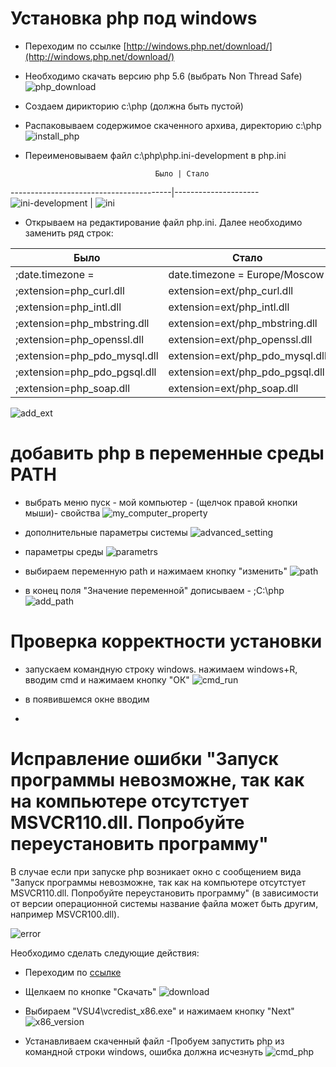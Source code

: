 # Установка php под windows

- Переходим по ссылке [http://windows.php.net/download/](http://windows.php.net/download/)
- Необходимо скачать версию php 5.6 (выбрать Non Thread Safe)
![php_download](php_download.jpg)
- Создаем дирикторию c:\php (должна быть пустой)
- Распаковываем содержимое скаченного архива, директорию c:\php
![install_php](install_php.jpg)
- Переименовываем файл c:\php\php.ini-development в php.ini

                                   Было | Стало  
----------------------------------------|---------------------
![ini-development](ini_development.jpg) | ![ini](ini.jpg)

- Открываем на редактирование файл php.ini. Далее необходимо заменить ряд  строк:

Было                        |Стало
----------------------------|------------------------------
;date.timezone =            | date.timezone = Europe/Moscow
;extension=php_curl.dll     | extension=ext/php_curl.dll
;extension=php_intl.dll     | extension=ext/php_intl.dll
;extension=php_mbstring.dll | extension=ext/php_mbstring.dll
;extension=php_openssl.dll  | extension=ext/php_openssl.dll
;extension=php_pdo_mysql.dll| extension=ext/php_pdo_mysql.dll
;extension=php_pdo_pgsql.dll| extension=ext/php_pdo_pgsql.dll
;extension=php_soap.dll     | extension=ext/php_soap.dll

![add_ext](add_ext.jpg)

# добавить php в переменные среды PATH

- выбрать меню пуск - мой компьютер - (щелчок правой кнопки мыши)- свойства
![ 	my_computer_property]( 	my_computer_property.jpg )

- дополнительные параметры системы
![advanced_setting](advanced_setting.jpg) 

- параметры среды 
![parametrs](parametrs.jpg)  

- выбираем переменную  path и нажимаем кнопку "изменить"
![path](path.jpg)   

- в конец поля "Значение переменной" дописываем - ;C:\php\
![add_path](add_path.jpg)   

# Проверка корректности установки 

- запускаем командную строку windows. нажимаем windows+R, вводим cmd и нажимаем кнопку "ОК"
![cmd_run](cmd_run.jpg)   

-  в  появившемся окне вводим 
-  

# Исправление ошибки "Запуск программы невозможне, так как на компьютере отсутстует MSVCR110.dll. Попробуйте переустановить программу"

В случае если при запуске php возникает окно с сообщением вида "Запуск программы невозможне, так как на компьютере отсутстует MSVCR110.dll. Попробуйте переустановить программу" (в зависимости от версии операционной системы название файла может быть другим, например MSVCR100.dll).

![error](error.jpg)   

Необходимо сделать следующие действия:

- Переходим по [ссылке](https://www.microsoft.com/ru-ru/download/details.aspx?id=30679)
- Щелкаем по кнопке "Скачать"
![download](download.jpg)  


- Выбираем  "VSU4\vcredist_x86.exe"  и нажимаем кнопку "Next"
![x86_version](x86_version.jpg)   

- Устанавливаем скаченный файл
-Пробуем запустить php из командной строки windows, ошибка должна исчезнуть
![cmd_php](cmd_php.jpg)   
